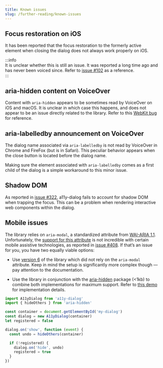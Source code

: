 ```yaml
---
title: Known issues
slug: /further-reading/known-issues
---
```


## Focus restoration on iOS

It has been reported that the focus restoration to the formerly active element when closing the dialog does not always work properly on iOS.

:::info  
It is unclear whether this is still an issue. It was reported a long time ago and has never been voiced since. Refer to [issue #102](https://github.com/KittyGiraudel/a11y-dialog/issues/102) as a reference.  
:::

## aria-hidden content on VoiceOver

Content with `aria-hidden` appears to be sometimes read by VoiceOver on iOS and macOS. It is unclear in which case this happens, and does not appear to be an issue directly related to the library. Refer to this [WebKit bug](https://bugs.webkit.org/show_bug.cgi?id=201887#c2) for reference.

## aria-labelledby announcement on VoiceOver

The dialog name associated via `aria-labelledby` is not read by VoiceOver in Chrome and FireFox (but is in Safari). This peculiar behavior appears when the close button is located before the dialog name.

Making sure the element associated with `aria-labelledby` comes as a first child of the dialog is a simple workaround to this minor issue.

## Shadow DOM

As reported in [issue #322](https://github.com/KittyGiraudel/a11y-dialog/issues/322), a11y-dialog fails to account for shadow DOM when trapping the focus. This can be a problem when rendering interactive web components within the dialog.

## Mobile issues

The library relies on `aria-modal`, a standardized attribute from [WAI-ARIA 1.1](https://www.w3.org/TR/wai-aria-1.1/#aria-modal). Unfortunately, the [support for this attribute](https://a11ysupport.io/tech/aria/aria-modal_attribute) is not incredible with certain mobile assistive technologies, as reported in [issue #408](https://github.com/KittyGiraudel/a11y-dialog/pull/408). If that’s an issue for you, you have two equally viable options:

- Use [version 6](/6.1.0/) of the library which did not rely on the `aria-modal` attribute. Keep in mind the setup is significantly more complex though — pay attention to the documentation.

- Use the library in conjunction with the [aria-hidden](https://github.com/theKashey/aria-hidden) package (<1kb) to combine both implementations for maximum support. Refer to [this demo](https://codesandbox.io/s/a11y-dialog-w-aria-hidden-v7-forked-u3unbr) for implementation details.

```js {2,6,8-15}
import A11yDialog from 'a11y-dialog'
import { hideOthers } from 'aria-hidden'

const container = document.getElementById('my-dialog')
const dialog = new A11yDialog(container)
let registered = false

dialog.on('show', function (event) {
  const undo = hideOthers(container)

  if (!registered) {
    dialog.on('hide', undo)
    registered = true
  }
})
```
